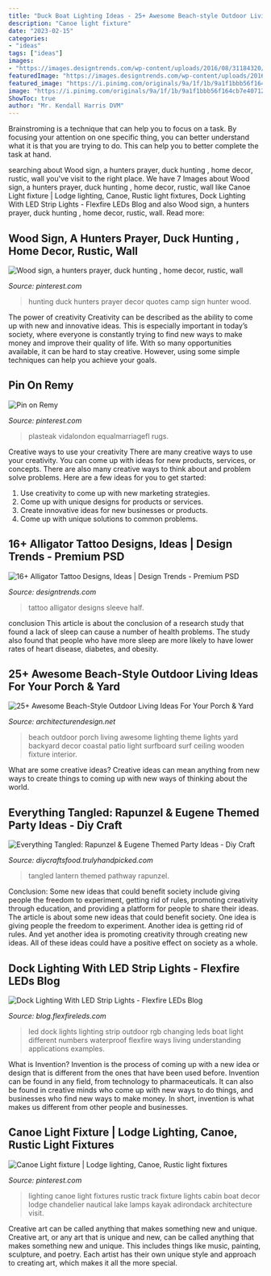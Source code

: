 ```yaml
---
title: "Duck Boat Lighting Ideas - 25+ Awesome Beach-style Outdoor Living Ideas For Your Porch &amp; Yard"
description: "Canoe light fixture"
date: "2023-02-15"
categories:
- "ideas"
tags: ["ideas"]
images:
- "https://images.designtrends.com/wp-content/uploads/2016/08/31184320/Half-Sleeve-Alligator-Tattoo.jpg"
featuredImage: "https://images.designtrends.com/wp-content/uploads/2016/08/31184320/Half-Sleeve-Alligator-Tattoo.jpg"
featured_image: "https://i.pinimg.com/originals/9a/1f/1b/9a1f1bbb56f164cb7e4071237d8942b4.jpg"
image: "https://i.pinimg.com/originals/9a/1f/1b/9a1f1bbb56f164cb7e4071237d8942b4.jpg"
ShowToc: true
author: "Mr. Kendall Harris DVM"
---
```



Brainstroming is a technique that can help you to focus on a task. By focusing your attention on one specific thing, you can better understand what it is that you are trying to do. This can help you to better complete the task at hand.

	

		
searching about Wood sign, a hunters prayer, duck hunting , home decor, rustic, wall you've visit to the right place. We have 7 Images about Wood sign, a hunters prayer, duck hunting , home decor, rustic, wall like Canoe Light fixture | Lodge lighting, Canoe, Rustic light fixtures, Dock Lighting With LED Strip Lights - Flexfire LEDs Blog and also Wood sign, a hunters prayer, duck hunting , home decor, rustic, wall. Read more:
		
    
## Wood Sign, A Hunters Prayer, Duck Hunting , Home Decor, Rustic, Wall

<img loading=lazy src="https://i.pinimg.com/736x/29/7f/04/297f042bf954aee2d468c76895fcf8d7--duck-hunting-quotes-duck-hunting-decor.jpg" onerror="this.onerror=null;this.src='https://tse1.mm.bing.net/th?id=OIP.8pA5AP04R4ceV35OnRLpMgHaJ2&amp;pid=15.1';" alt="Wood sign, a hunters prayer, duck hunting , home decor, rustic, wall">

_Source: pinterest.com_

>hunting duck hunters prayer decor quotes camp sign hunter wood. 

	

The power of creativity
Creativity can be described as the ability to come up with new and innovative ideas. This is especially important in today’s society, where everyone is constantly trying to find new ways to make money and improve their quality of life. With so many opportunities available, it can be hard to stay creative. However, using some simple techniques can help you achieve your goals.

    
## Pin On Remy

<img loading=lazy src="https://i.pinimg.com/736x/5d/82/f4/5d82f4a3770b129af676bffbd30d9ed1.jpg" onerror="this.onerror=null;this.src='https://tse1.mm.bing.net/th?id=OIP.CuTeTLpgyPKGaQIG9jEx7wHaFj&amp;pid=15.1';" alt="Pin on Remy">

_Source: pinterest.com_

>plasteak vidalondon equalmarriagefl rugs. 

	

Creative ways to use your creativity
There are many creative ways to use your creativity. You can come up with ideas for new products, services, or concepts. There are also many creative ways to think about and problem solve problems. Here are a few ideas for you to get started:
1) Use creativity to come up with new marketing strategies.
2) Come up with unique designs for products or services.
3) Create innovative ideas for new businesses or products.
4) Come up with unique solutions to common problems.

    
## 16+ Alligator Tattoo Designs, Ideas | Design Trends - Premium PSD

<img loading=lazy src="https://images.designtrends.com/wp-content/uploads/2016/08/31184320/Half-Sleeve-Alligator-Tattoo.jpg" onerror="this.onerror=null;this.src='https://tse2.mm.bing.net/th?id=OIP.ouN3YEcZyu_GpDuZomELswHaHa&amp;pid=15.1';" alt="16+ Alligator Tattoo Designs, Ideas | Design Trends - Premium PSD">

_Source: designtrends.com_

>tattoo alligator designs sleeve half. 

	

conclusion
This article is about the conclusion of a research study that found a lack of sleep can cause a number of health problems. The study also found that people who have more sleep are more likely to have lower rates of heart disease, diabetes, and obesity.

    
## 25+ Awesome Beach-Style Outdoor Living Ideas For Your Porch &amp; Yard

<img loading=lazy src="http://cdn.architecturendesign.net/wp-content/uploads/2015/07/AD-Beach-Style-Outdoor-Living-Ideas-05.jpg" onerror="this.onerror=null;this.src='https://tse3.mm.bing.net/th?id=OIP._nZECffRBr-qtQA3DIzbrQHaJ4&amp;pid=15.1';" alt="25+ Awesome Beach-Style Outdoor Living Ideas For Your Porch &amp; Yard">

_Source: architecturendesign.net_

>beach outdoor porch living awesome lighting theme lights yard backyard decor coastal patio light surfboard surf ceiling wooden fixture interior. 

	

What are some creative ideas?
Creative ideas can mean anything from new ways to create things to coming up with new ways of thinking about the world.

    
## Everything Tangled: Rapunzel &amp; Eugene Themed Party Ideas - Diy Craft

<img loading=lazy src="http://diycraftsfood.trulyhandpicked.com/wp-content/uploads/2016/06/Tangled-wedding_in.jpg" onerror="this.onerror=null;this.src='https://tse4.mm.bing.net/th?id=OIP.SmbY8uVq943Z_pmAgv31XQHaHa&amp;pid=15.1';" alt="Everything Tangled: Rapunzel &amp; Eugene Themed Party Ideas - Diy Craft">

_Source: diycraftsfood.trulyhandpicked.com_

>tangled lantern themed pathway rapunzel. 

	

Conclusion: Some new ideas that could benefit society include giving people the freedom to experiment, getting rid of rules, promoting creativity through education, and providing a platform for people to share their ideas.
The article is about some new ideas that could benefit society. One idea is giving people the freedom to experiment. Another idea is getting rid of rules. And yet another idea is promoting creativity through creating new ideas. All of these ideas could have a positive effect on society as a whole.

    
## Dock Lighting With LED Strip Lights - Flexfire LEDs Blog

<img loading=lazy src="https://blog.flexfireleds.com/wp-content/uploads/2014/02/CB-RGB300-Boat-Dock-label-s.jpg" onerror="this.onerror=null;this.src='https://tse4.mm.bing.net/th?id=OIP.UUFq4PGjKAUsCDirMLJFKgHaE6&amp;pid=15.1';" alt="Dock Lighting With LED Strip Lights - Flexfire LEDs Blog">

_Source: blog.flexfireleds.com_

>led dock lights lighting strip outdoor rgb changing leds boat light different numbers waterproof flexfire ways living understanding applications examples. 

	

What is Invention?
Invention is the process of coming up with a new idea or design that is different from the ones that have been used before. Invention can be found in any field, from technology to pharmaceuticals. It can also be found in creative minds who come up with new ways to do things, and businesses who find new ways to make money. In short, invention is what makes us different from other people and businesses.

    
## Canoe Light Fixture | Lodge Lighting, Canoe, Rustic Light Fixtures

<img loading=lazy src="https://i.pinimg.com/originals/9a/1f/1b/9a1f1bbb56f164cb7e4071237d8942b4.jpg" onerror="this.onerror=null;this.src='https://tse1.mm.bing.net/th?id=OIP.diWhrh-OqBwjVQMUGN-DFgHaJ4&amp;pid=15.1';" alt="Canoe Light fixture | Lodge lighting, Canoe, Rustic light fixtures">

_Source: pinterest.com_

>lighting canoe light fixtures rustic track fixture lights cabin boat decor lodge chandelier nautical lake lamps kayak adirondack architecture visit. 

	

Creative art can be called anything that makes something new and unique.
Creative art, or any art that is unique and new, can be called anything that makes something new and unique. This includes things like music, painting, sculpture, and poetry. Each artist has their own unique style and approach to creating art, which makes it all the more special.

